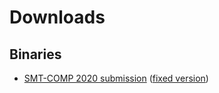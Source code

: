 # Downloads

## Binaries
- [SMT-COMP 2020 submission](https://www.starexec.org/starexec/secure/details/solver.jsp?id=28818) ([fixed version](https://www.starexec.org/starexec/secure/details/solver.jsp?id=29091))

